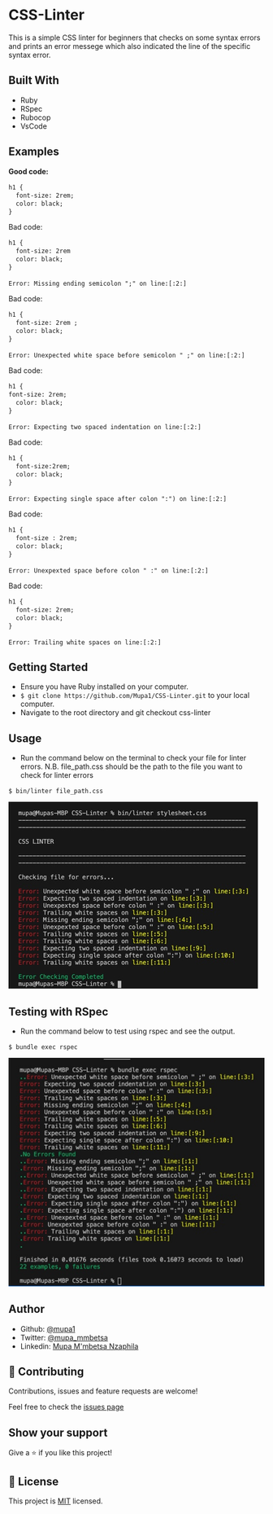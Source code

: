 # CSS-Linter
This is a simple CSS linter for beginners that checks on some syntax errors and prints an error messege which also indicated the line of the specific syntax error.

## Built With

- Ruby
- RSpec
- Rubocop
- VsCode

## Examples

**Good code:**
```
h1 {
  font-size: 2rem;
  color: black;
}
```

Bad code:
```
h1 {
  font-size: 2rem
  color: black;
}

Error: Missing ending semicolon ";" on line:[:2:]
```

Bad code:
```
h1 {
  font-size: 2rem ;
  color: black;
}

Error: Unexpected white space before semicolon " ;" on line:[:2:]
```
Bad code:
```
h1 {
font-size: 2rem;
  color: black;
}

Error: Expecting two spaced indentation on line:[:2:]
```
Bad code:
```
h1 {
  font-size:2rem;
  color: black;
}

Error: Expecting single space after colon ":") on line:[:2:]
```
Bad code:
```
h1 {
  font-size : 2rem;
  color: black;
}

Error: Unexpexted space before colon " :" on line:[:2:]
```
Bad code:
```
h1 {
  font-size: 2rem;     
  color: black;
}

Error: Trailing white spaces on line:[:2:]
```

## Getting Started
- Ensure you have Ruby installed on your computer.
- ```$ git clone https://github.com/Mupa1/CSS-Linter.git``` to your local computer.
- Navigate to the root directory and git checkout css-linter

## Usage

- Run the command below on the terminal to check your file for linter errors. N.B. file_path.css should be the path to the file you want to check for linter errors
```
$ bin/linter file_path.css
``` 
![screenshot](./images/output_errors.jpeg)

## Testing with RSpec

- Run the command below to test using rspec and see the output.
```
$ bundle exec rspec
```
![screenshot](./images/rspec_testing.jpeg)

## Author

- Github: [@mupa1](https://github.com/Mupa1)
- Twitter: [@mupa_mmbetsa](https://twitter.com/mupa_mmbetsa)
- Linkedin: [Mupa M'mbetsa Nzaphila](https://www.linkedin.com/in/mupa-mmbetsa)

## 🤝 Contributing

Contributions, issues and feature requests are welcome!

Feel free to check the [issues page](https://github.com/Mupa1/CSS-Linter/issues)

## Show your support

Give a ⭐️ if you like this project!

## 📝 License

This project is [MIT](lic.url) licensed.